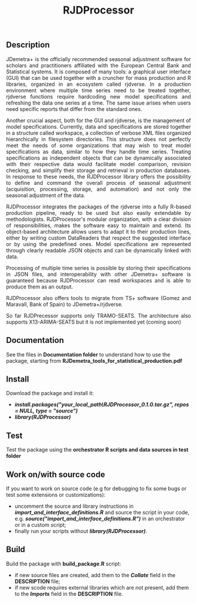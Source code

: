 <h1 align="center"><b>RJDProcessor</b></h1>
</br>

<h2><b>Description</b></h1>
<p align="justify">JDemetra+ is the officially recommended seasonal adjustment software for scholars and practitioners affiliated with the European Central Bank and Statistical systems. It is composed of many tools: a graphical user interface (GUI) that can be used together with a cruncher for mass production and R libraries, organized in an ecosystem called rjdverse. In a production environment where multiple time series need to be treated together, rjdverse functions require hardcoding new model specifications and refreshing the data one series at a time. The same issue arises when users need specific reports that differ from the standard ones.</p>

<p align="justify">Another crucial aspect, both for the GUI and rjdverse, is the management of model specifications. Currently, data and specifications are stored together in a structure called workspace, a collection of verbose XML files organized hierarchically in filesystem directories. This structure does not perfectly meet the needs of some organizations that may wish to treat model specifications as data, similar to how they handle time series. Treating specifications as independent objects that can be dynamically associated with their respective data would facilitate model comparison, revision checking, and simplify their storage and retrieval in production databases. In response to these needs, the RJDProcessor library offers the possibility to define and command the overall process of seasonal adjustment (acquisition, processing, storage, and automation) and not only the seasonal adjustment of the data. </p>

<p align="justify">RJDProcessor integrates the packages of the rjdverse into a fully R-based production pipeline, ready to be used but also easily extendable by methodologists. RJDProcessor's modular organization, with a clear division of responsibilities, makes the software easy to maintain and extend. Its object-based architecture allows users to adapt it to their production lines, either by writing custom DataReaders that respect the suggested interface or by using the predefined ones. Model specifications are represented through clearly readable JSON objects and can be dynamically linked with data.</p>

<p align="justify">Processing of multiple time series is possible by storing their specifications in JSON files, and interoperability with other JDemetra+ software is guaranteed because RJDProcessor can read workspaces and is able to produce them as an output.</p>

<p align="justify">RJDProcessor also offers tools to migrate from TS+ software (Gomez and Maravall, Bank of Spain) to JDemetra+/rjdverse.</p>

<p align="justify">So far RJDPrecessor supports only TRAMO-SEATS. The architecture also supports X13-ARIMA-SEATS but it is not implemented yet (coming soon) </p>


<h2><b>Documentation</b></h1>

See the files in **Documentation folder** to understand how to use the package, starting from **RJDemetra_tools_for_statistical_production.pdf**

<h2><b>Install</b></h2>

Download the package and install it:
  * **_install.packages("your_local_path\\RJDProcessor_0.1.0.tar.gz", repos = NULL, type = "source")_**
  * **_library(RJDProcessor)_**

<h2><b>Test</b></h2>

Test the package using the **orchestrator R scripts and data sources in test folder**

<h2><b>Work on/with source code</b></h2>

If you want to work on source code (e.g for debugging to fix some bugs or test some extensions or customizations):
  * uncomment the source and library instructions in **_import_and_interface_definitions.R_** and source the script in your code, e.g. **_source("import_and_interface_definitions.R")_** in an orchestrator or in a custom script; 
  * finally run your scripts without **_library(RJDProcessor)_**.

<h2><b>Build</b></h2>

Build the package with **build_package.R** script:
  * if new source files are created, add them to the **_Collate_** field in the **DESCRIPTION** file;
  * if new scode requires external libraries which are not present, add them to the **_Imports_** field in the **DESCRIPTION** file.

